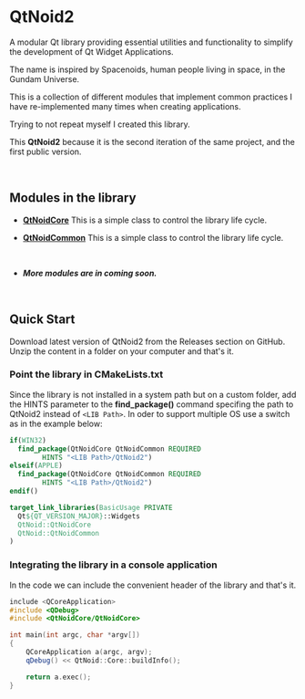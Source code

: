 # QtNoid2
A modular Qt library providing essential utilities 
and functionality to simplify the development of Qt 
Widget Applications.

The name is inspired by Spacenoids, human people living in space, 
in the Gundam Universe.

This is a collection of different modules that implement common 
practices I have re-implemented many times when creating applications.

Trying to not repeat myself I created this library.

This **QtNoid2** because it is the second iteration of the same project, 
and the first public version.

&nbsp;

## Modules in the library
* **[QtNoidCore](./Core/QtNoidCore.md)**
  This is a simple class to control the library life cycle.
  
* **[QtNoidCommon](./Common/QtNoidCommon.md)**
  This is a simple class to control the library life cycle.

&nbsp;

* ***More modules are in coming soon.***

&nbsp;


## Quick Start
Download latest version of QtNoid2 from the Releases section on GitHub.
Unzip the content in a folder on your computer and that's it.

### Point the library in CMakeLists.txt
Since the library is not installed in a system path but
on a custom folder, add the HINTS parameter to the **find_package()** 
command specifing the path to QtNoid2 instead of `<LIB Path>`.
In oder to support multiple OS use a switch as in the example below:

```cmake
if(WIN32)
  find_package(QtNoidCore QtNoidCommon REQUIRED 
        HINTS "<LIB Path>/QtNoid2")
elseif(APPLE)
  find_package(QtNoidCore QtNoidCommon REQUIRED 
        HINTS "<LIB Path>/QtNoid2")
endif()

target_link_libraries(BasicUsage PRIVATE
  Qt${QT_VERSION_MAJOR}::Widgets
  QtNoid::QtNoidCore
  QtNoid::QtNoidCommon
)
```


### Integrating the library in a console application

In the code we can include the convenient header
of the library and that's it.

```cpp
include <QCoreApplication>
#include <QDebug>
#include <QtNoidCore/QtNoidCore>

int main(int argc, char *argv[])
{
    QCoreApplication a(argc, argv);
    qDebug() << QtNoid::Core::buildInfo();

    return a.exec();
}
```





